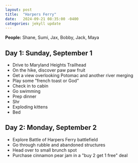 ```yaml
---
layout: post
title:  "Harpers Ferry"
date:   2024-09-21 08:35:00 -0400
categories: jekyll update
---
```


**People:** Shane, Sumi, Jax, Bobby, Jack, Maya

## Day 1: Sunday, September 1

- Drive to Maryland Heights Trailhead
- On the hike, discover paw paw fruit
- Get a view overlooking Potomac and another river merging
- Play some "french toast or God"
- Check in to cabin
- Go swimming
- Prep dinner
- Shr
- Exploding kittens
- Bed

## Day 2: Monday, September 2

- Explore Battle of Harpers Ferry battlefield
- Go through rubble and abandoned structures
- Head over to small brunch spot
- Purchase cinnamon pear jam in a "buy 2 get 1 free" deal
